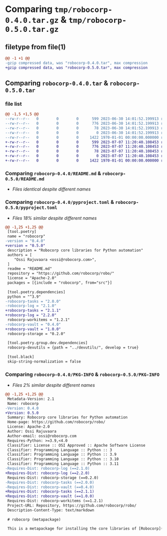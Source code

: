 # Comparing `tmp/robocorp-0.4.0.tar.gz` & `tmp/robocorp-0.5.0.tar.gz`

## filetype from file(1)

```diff
@@ -1 +1 @@
-gzip compressed data, was "robocorp-0.4.0.tar", max compression
+gzip compressed data, was "robocorp-0.5.0.tar", max compression
```

## Comparing `robocorp-0.4.0.tar` & `robocorp-0.5.0.tar`

### file list

```diff
@@ -1,5 +1,5 @@
--rw-r--r--   0        0        0      599 2023-06-30 14:01:52.199913 robocorp-0.4.0/README.md
--rw-r--r--   0        0        0      776 2023-06-30 14:01:52.199913 robocorp-0.4.0/pyproject.toml
--rw-r--r--   0        0        0       78 2023-06-30 14:01:52.199913 robocorp-0.4.0/src/robocorp/_meta/__init__.py
--rw-r--r--   0        0        0        0 2023-06-30 14:01:52.199913 robocorp-0.4.0/src/robocorp/_meta/py.typed
--rw-r--r--   0        0        0     1422 1970-01-01 00:00:00.000000 robocorp-0.4.0/PKG-INFO
+-rw-r--r--   0        0        0      599 2023-07-07 11:20:40.108453 robocorp-0.5.0/README.md
+-rw-r--r--   0        0        0      776 2023-07-07 11:20:40.108453 robocorp-0.5.0/pyproject.toml
+-rw-r--r--   0        0        0       78 2023-07-07 11:20:40.108453 robocorp-0.5.0/src/robocorp/_meta/__init__.py
+-rw-r--r--   0        0        0        0 2023-07-07 11:20:40.108453 robocorp-0.5.0/src/robocorp/_meta/py.typed
+-rw-r--r--   0        0        0     1422 1970-01-01 00:00:00.000000 robocorp-0.5.0/PKG-INFO
```

### Comparing `robocorp-0.4.0/README.md` & `robocorp-0.5.0/README.md`

 * *Files identical despite different names*

### Comparing `robocorp-0.4.0/pyproject.toml` & `robocorp-0.5.0/pyproject.toml`

 * *Files 18% similar despite different names*

```diff
@@ -1,25 +1,25 @@
 [tool.poetry]
 name = "robocorp"
-version = "0.4.0"
+version = "0.5.0"
 description = "Robocorp core libraries for Python automation"
 authors = [
 	"Ossi Rajuvaara <ossi@robocorp.com>",
 ]
 readme = "README.md"
 repository = "https://github.com/robocorp/robo/"
 license = "Apache-2.0"
 packages = [{include = "robocorp", from="src"}]
 
 [tool.poetry.dependencies]
 python = "^3.9"
-robocorp-tasks = "2.0.0"
-robocorp-log = "2.1.0"
+robocorp-tasks = "2.1.1"
+robocorp-log = "2.2.0"
 robocorp-workitems = "1.2.1"
-robocorp-vault = "0.4.0"
+robocorp-vault = "1.0.0"
 robocorp-storage = "0.2.0"
 
 [tool.poetry.group.dev.dependencies]
 robocorp-devutils = {path = "../devutils/", develop = true}
 
 [tool.black]
 skip-string-normalization = false
```

### Comparing `robocorp-0.4.0/PKG-INFO` & `robocorp-0.5.0/PKG-INFO`

 * *Files 2% similar despite different names*

```diff
@@ -1,25 +1,25 @@
 Metadata-Version: 2.1
 Name: robocorp
-Version: 0.4.0
+Version: 0.5.0
 Summary: Robocorp core libraries for Python automation
 Home-page: https://github.com/robocorp/robo/
 License: Apache-2.0
 Author: Ossi Rajuvaara
 Author-email: ossi@robocorp.com
 Requires-Python: >=3.9,<4.0
 Classifier: License :: OSI Approved :: Apache Software License
 Classifier: Programming Language :: Python :: 3
 Classifier: Programming Language :: Python :: 3.9
 Classifier: Programming Language :: Python :: 3.10
 Classifier: Programming Language :: Python :: 3.11
-Requires-Dist: robocorp-log (==2.1.0)
+Requires-Dist: robocorp-log (==2.2.0)
 Requires-Dist: robocorp-storage (==0.2.0)
-Requires-Dist: robocorp-tasks (==2.0.0)
-Requires-Dist: robocorp-vault (==0.4.0)
+Requires-Dist: robocorp-tasks (==2.1.1)
+Requires-Dist: robocorp-vault (==1.0.0)
 Requires-Dist: robocorp-workitems (==1.2.1)
 Project-URL: Repository, https://github.com/robocorp/robo/
 Description-Content-Type: text/markdown
 
 # robocorp (metapackage)
 
 This is a metapackage for installing the core libraries of [Robocorp](https://robocorp.com/)'s Python automation framework.
```

